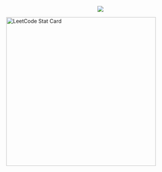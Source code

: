 <body background: linear-gradient(red, blue);>

  <p align="center">
    <a href="https://github.com/ibbvs/readme-typing-svg">
      <img src="https://readme-typing-svg.demolab.com/?lines=сhickie+brickie+and+the+ladies&font=Fira%20Code&center=true&width=440&height=45&color=8796cc&vCenter=true& ause=1000&size=22" /></a>
  </p>
  
  <div>
      <img alt="LeetCode Stat Card" src="https://leetcode-stats-six.vercel.app/?username=ibbvs&theme=dark" width="400"/>
  </div>
</body>



<!--
**ibbvs/ibbvs** is a ✨ _special_ ✨ repository because its `README.md` (this file) appears on your GitHub profile.

Here are some ideas to get you started:

- 🔭 I’m currently working on ...
- 🌱 I’m currently learning ...
- 👯 I’m looking to collaborate on ...
- 🤔 I’m looking for help with ...
- 💬 Ask me about ...
- 📫 How to reach me: ...
- 😄 Pronouns: ...
- ⚡ Fun fact: ...
-->
